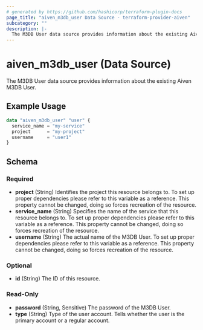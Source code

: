 ```yaml
---
# generated by https://github.com/hashicorp/terraform-plugin-docs
page_title: "aiven_m3db_user Data Source - terraform-provider-aiven"
subcategory: ""
description: |-
  The M3DB User data source provides information about the existing Aiven M3DB User.
---
```


# aiven_m3db_user (Data Source)

The M3DB User data source provides information about the existing Aiven M3DB User.

## Example Usage

```terraform
data "aiven_m3db_user" "user" {
  service_name = "my-service"
  project      = "my-project"
  username     = "user1"
}
```

<!-- schema generated by tfplugindocs -->
## Schema

### Required

- **project** (String) Identifies the project this resource belongs to. To set up proper dependencies please refer to this variable as a reference. This property cannot be changed, doing so forces recreation of the resource.
- **service_name** (String) Specifies the name of the service that this resource belongs to. To set up proper dependencies please refer to this variable as a reference. This property cannot be changed, doing so forces recreation of the resource.
- **username** (String) The actual name of the M3DB User. To set up proper dependencies please refer to this variable as a reference. This property cannot be changed, doing so forces recreation of the resource.

### Optional

- **id** (String) The ID of this resource.

### Read-Only

- **password** (String, Sensitive) The password of the M3DB User.
- **type** (String) Type of the user account. Tells whether the user is the primary account or a regular account.


